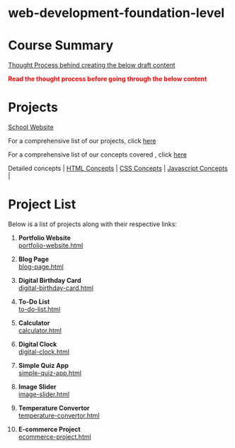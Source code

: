 # web-development-foundation-level

# Course Summary

[Thought Process behind creating the below draft content](course-idea.html)

**<span style="color:red">Read the thought process before going through the below content</span>**

# Projects

[School Website](projects/school-website/home.html)


For a comprehensive list of our projects, click [here](00-2-projects-list.html)

For a comprehensive list of our concepts covered , click [here](00-4-concepts-covered.html)

Detailed concepts
| [HTML Concepts](00-5-html-concepts.html) | [CSS Concepts](00-6-css-concepts.html) | [Javascript Concepts](00-7-js-concepts.html) |

# Project List

Below is a list of projects along with their respective links:

1. **Portfolio Website**  
   [portfolio-website.html](1-portfolio-website.html)

2. **Blog Page**  
   [blog-page.html](2-blog-page.html)

3. **Digital Birthday Card**  
   [digital-birthday-card.html](3-digital-birthday-card.html)

4. **To-Do List**  
   [to-do-list.html](4-to-do-list.html)

5. **Calculator**  
   [calculator.html](5-calculator.html)

6. **Digital Clock**  
   [digital-clock.html](6-digital-clock.html)

7. **Simple Quiz App**  
   [simple-quiz-app.html](7-simple-quiz-app.html)

8. **Image Slider**  
   [image-slider.html](8-image-slider.html)

9. **Temperature Convertor**  
   [temperature-convertor.html](9-temperature-convertor.html)

10. **E-commerce Project**  
    [ecommerce-project.html](10-ecommerce-project.html)

